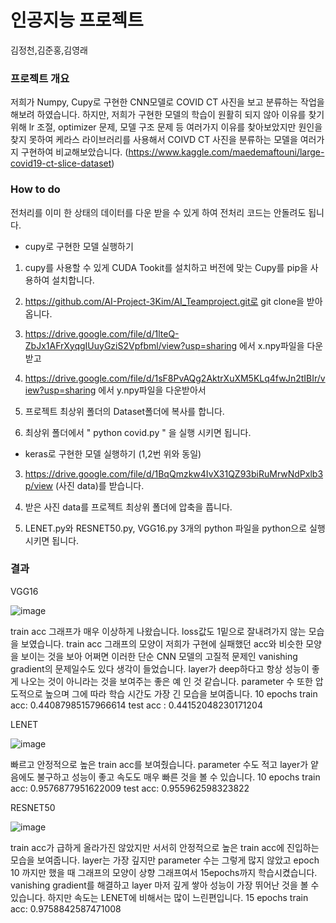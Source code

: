 # 인공지능 프로젝트

김정천,김준홍,김영래
### 프로젝트 개요
저희가 Numpy, Cupy로 구현한 CNN모델로 COVID CT 사진을 보고 분류하는 작업을 해보려 하였습니다.
하지만, 저희가 구현한 모델의 학습이 원활히 되지 않아 이유를 찾기 위해 lr 조절, optimizer 문제, 모델 구조 문제 등 여러가지 이유를 찾아보았지만 원인을 찾지 못하여 케라스 라이브러리를 사용해서 COIVD CT 사진을 분류하는 모델을 여러가지 구현하여 비교해보았습니다.
(https://www.kaggle.com/maedemaftouni/large-covid19-ct-slice-dataset)

### How to do
전처리를 이미 한 상태의 데이터를 다운 받을 수 있게 하여 전처리 코드는 안돌려도 됩니다.

- cupy로 구현한 모델 실행하기

1. cupy를 사용할 수 있게 CUDA Tookit를 설치하고 버전에 맞는 Cupy를 pip을 사용하여 설치합니다.

2. https://github.com/AI-Project-3Kim/AI_Teamproject.git로 git clone을 받아옵니다.

3. https://drive.google.com/file/d/1lteQ-ZbJx1AFrXyqgIUuyGziS2Vpfbml/view?usp=sharing 에서 x.npy파일을 다운 받고

4. https://drive.google.com/file/d/1sF8PvAQg2AktrXuXM5KLq4fwJn2tIBIr/view?usp=sharing 에서 y.npy파일을 다운받아서

5. 프로젝트 최상위 폴더의 Dataset폴더에 복사를 합니다.

6. 최상위 폴더에서 " python covid.py " 을 실행 시키면 됩니다.


- keras로 구현한 모델 실행하기 (1,2번 위와 동일)

3. https://drive.google.com/file/d/1BqQmzkw4IvX31QZ93biRuMrwNdPxlb3p/view (사진 data)를 받습니다.

4. 받은 사진 data를 프로젝트 최상위 폴더에 압축을 풉니다.

5. LENET.py와 RESNET50.py, VGG16.py 3개의 python 파일을 python으로 실행시키면 됩니다.

### 결과

VGG16

![image](https://user-images.githubusercontent.com/30318926/120109400-3f8dff80-c1a4-11eb-9edd-a724fe89a330.png)

train acc 그래프가 매우 이상하게 나왔습니다.
loss값도 1밑으로 잘내려가지 않는 모습을 보였습니다. train acc 그래프의 모양이 저희가 구현에 실패했던 acc와 비슷한 모양을 보이는 것을 보아 어쩌면 이러한 단순 CNN 모델의 고질적 문제인 vanishing gradient의 문제일수도 있다 생각이 들었습니다.
layer가 deep하다고 항상 성능이 좋게 나오는 것이 아니라는 것을 보여주는 좋은 예 인 것 같습니다. parameter 수 또한 압도적으로 높으며 그에 따라 학습 시간도 가장 긴 모습을 보여줍니다.
10 epochs train acc: 0.44087985157966614
test acc : 0.44152048230171204

LENET

![image](https://user-images.githubusercontent.com/30318926/120109502-a7dce100-c1a4-11eb-941c-cd14ef857e08.png)

빠르고 안정적으로 높은 train acc를 보여줬습니다. 
parameter 수도 적고 layer가 얕음에도 불구하고 성능이 좋고 속도도 매우 빠른 것을 볼 수 있습니다.
10 epochs train acc: 0.9576877951622009
test acc: 0.955962598323822

RESNET50

![image](https://user-images.githubusercontent.com/30318926/120109508-ae6b5880-c1a4-11eb-9435-e5e93e97f746.png)

train acc가 급하게 올라가진 않았지만 서서히 안정적으로 높은 train acc에 진입하는 모습을 보여줍니다.
layer는 가장 깊지만 parameter 수는 그렇게 많지 않았고 epoch 10 까지만 했을 때 그래프의 모양이 상향 그래프여서 15epochs까지 학습시켰습니다.
vanishing gradient를 해결하고 layer 마저 깊게 쌓아 성능이 가장 뛰어난 것을 볼 수 있습니다. 하지만 속도는 LENET에 비해서는 많이 느린편입니다.
15 epochs train acc: 0.9758842587471008


